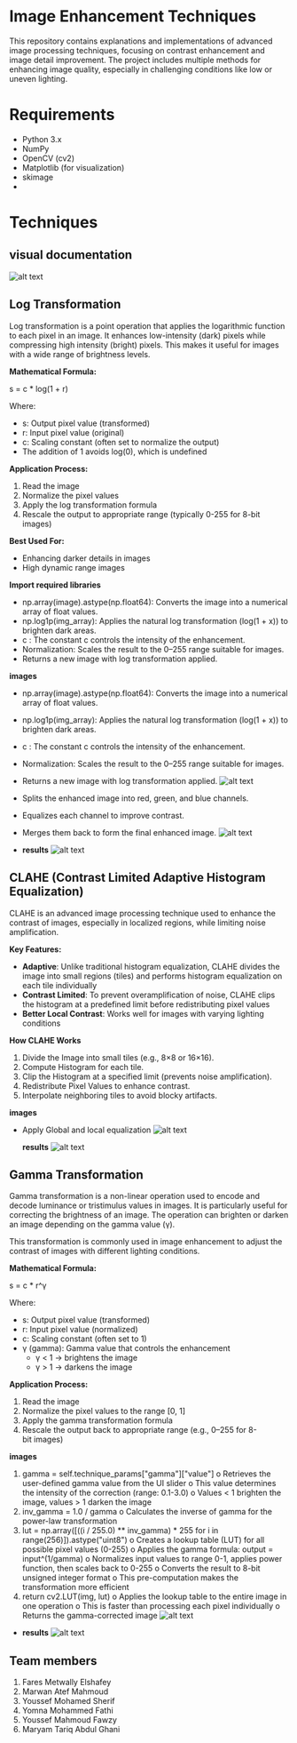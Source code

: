 # Image Enhancement Techniques

This repository contains explanations and implementations of advanced image processing techniques, focusing on contrast enhancement and image detail improvement. The project includes multiple methods for enhancing image quality, especially in challenging conditions like low or uneven lighting.

# Requirements

- Python 3.x
- NumPy
- OpenCV (cv2)
- Matplotlib (for visualization)
- skimage
- 
# Techniques
 
## visual documentation
  ![alt text](/visual.jpg)

## Log Transformation

Log transformation is a point operation that applies the logarithmic function to each pixel in an image. It enhances low-intensity (dark) pixels while compressing high intensity (bright) pixels.
This makes it useful for images with a wide range of brightness levels.

**Mathematical Formula:**

s = c \* log(1 + r)

Where:

- s: Output pixel value (transformed)
- r: Input pixel value (original)
- c: Scaling constant (often set to normalize the output)
- The addition of 1 avoids log(0), which is undefined

**Application Process:**

1. Read the image
2. Normalize the pixel values
3. Apply the log transformation formula
4. Rescale the output to appropriate range (typically 0-255 for 8-bit images)

**Best Used For:**

- Enhancing darker details in images
- High dynamic range images

**Import required libraries**

- np.array(image).astype(np.float64): Converts the image into a numerical array of float values.
- np.log1p(img_array): Applies the natural log transformation (log(1 + x)) to brighten dark areas.
- c : The constant c controls the intensity of the enhancement.
- Normalization: Scales the result to the 0–255 range suitable for images.
- Returns a new image with log transformation applied.

**images**

- np.array(image).astype(np.float64): Converts the image into a numerical array of float values.
- np.log1p(img_array): Applies the natural log transformation (log(1 + x)) to brighten dark areas.
- c : The constant c controls the intensity of the enhancement.
- Normalization: Scales the result to the 0–255 range suitable for images.
- Returns a new image with log transformation applied.
  ![alt text](/log1.jpg)

- Splits the enhanced image into red, green, and blue channels.
- Equalizes each channel to improve contrast.
- Merges them back to form the final enhanced image.
  ![alt text](/log2.jpg)
- **results**
  ![alt text](/fullMark.jpg)

## CLAHE (Contrast Limited Adaptive Histogram Equalization)

CLAHE is an advanced image processing technique used to enhance the contrast of images, especially in localized regions, while limiting noise amplification.

**Key Features:**

- **Adaptive**: Unlike traditional histogram equalization, CLAHE divides the image into small regions (tiles) and performs histogram equalization on each tile individually
- **Contrast Limited**: To prevent overamplification of noise, CLAHE clips the histogram at a predefined limit before redistributing pixel values
- **Better Local Contrast**: Works well for images with varying lighting conditions

**How CLAHE Works**

1. Divide the Image into small tiles (e.g., 8×8 or 16×16).
2. Compute Histogram for each tile.
3. Clip the Histogram at a specified limit (prevents noise amplification).
4. Redistribute Pixel Values to enhance contrast.
5. Interpolate neighboring tiles to avoid blocky artifacts.

**images**

- Apply Global and local equalization
  ![alt text](/clahe1.jpg)

  **results**
  ![alt text](/claheRes.jpg)

## Gamma Transformation

Gamma transformation is a non-linear operation used to encode and decode luminance or tristimulus values in images. It is particularly useful for correcting the brightness of an image. The operation can brighten or darken an image depending on the gamma value (γ).

This transformation is commonly used in image enhancement to adjust the contrast of images with different lighting conditions.

**Mathematical Formula:**

s = c \* r^γ

Where:

- s: Output pixel value (transformed)
- r: Input pixel value (normalized)
- c: Scaling constant (often set to 1)
- γ (gamma): Gamma value that controls the enhancement
  - γ < 1 → brightens the image
  - γ > 1 → darkens the image

**Application Process:**

1. Read the image
2. Normalize the pixel values to the range [0, 1]
3. Apply the gamma transformation formula
4. Rescale the output back to appropriate range (e.g., 0–255 for 8-bit images)

**images**

1.  gamma = self.technique_params["gamma"]["value"]
    o Retrieves the user-defined gamma value from the UI slider
    o This value determines the intensity of the correction (range: 0.1-3.0)
    o Values < 1 brighten the image, values > 1 darken the image
2.  inv_gamma = 1.0 / gamma
    o Calculates the inverse of gamma for the power-law transformation
3.  lut = np.array([((i / 255.0) ** inv_gamma) * 255 for i in range(256)]).astype("uint8")
    o Creates a lookup table (LUT) for all possible pixel values (0-255)
    o Applies the gamma formula: output = input^(1/gamma)
    o Normalizes input values to range 0-1, applies power function, then scales back to 0-255
    o Converts the result to 8-bit unsigned integer format
    o This pre-computation makes the transformation more efficient
4.  return cv2.LUT(img, lut)
    o Applies the lookup table to the entire image in one operation
    o This is faster than processing each pixel individually
    o Returns the gamma-corrected image
  ![alt text](/gamm1.jpg)

- **results**
  ![alt text](/gammaRes.jpg)



## Team members

1. Fares Metwally Elshafey
2. Marwan Atef Mahmoud
3. Youssef Mohamed Sherif
4. Yomna Mohammed Fathi
5. Youssef Mahmoud Fawzy
6. Maryam Tariq Abdul Ghani
